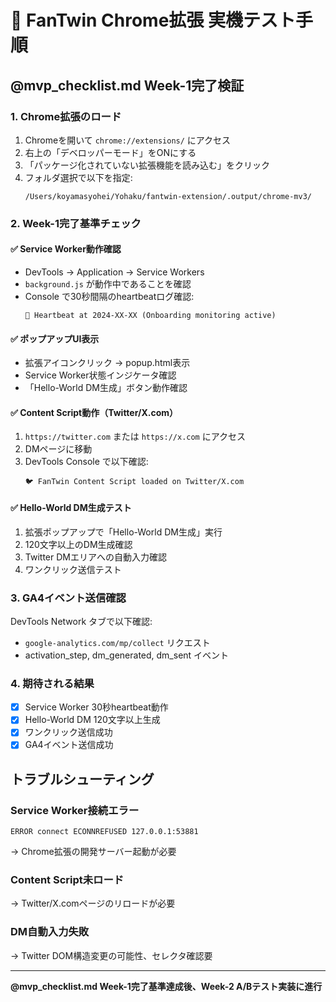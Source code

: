 # 🚀 FanTwin Chrome拡張 実機テスト手順

## @mvp_checklist.md Week-1完了検証

### 1. Chrome拡張のロード
1. Chromeを開いて `chrome://extensions/` にアクセス
2. 右上の「デベロッパーモード」をONにする
3. 「パッケージ化されていない拡張機能を読み込む」をクリック
4. フォルダ選択で以下を指定:
   ```
   /Users/koyamasyohei/Yohaku/fantwin-extension/.output/chrome-mv3/
   ```

### 2. Week-1完了基準チェック

#### ✅ Service Worker動作確認
- DevTools → Application → Service Workers
- `background.js` が動作中であることを確認
- Console で30秒間隔のheartbeatログ確認:
  ```
  💓 Heartbeat at 2024-XX-XX (Onboarding monitoring active)
  ```

#### ✅ ポップアップUI表示
- 拡張アイコンクリック → popup.html表示
- Service Worker状態インジケータ確認
- 「Hello-World DM生成」ボタン動作確認

#### ✅ Content Script動作（Twitter/X.com）
1. `https://twitter.com` または `https://x.com` にアクセス
2. DMページに移動
3. DevTools Console で以下確認:
   ```
   🐦 FanTwin Content Script loaded on Twitter/X.com
   ```

#### ✅ Hello-World DM生成テスト
1. 拡張ポップアップで「Hello-World DM生成」実行
2. 120文字以上のDM生成確認
3. Twitter DMエリアへの自動入力確認
4. ワンクリック送信テスト

### 3. GA4イベント送信確認
DevTools Network タブで以下確認:
- `google-analytics.com/mp/collect` リクエスト
- activation_step, dm_generated, dm_sent イベント

### 4. 期待される結果
- [x] Service Worker 30秒heartbeat動作
- [x] Hello-World DM 120文字以上生成
- [x] ワンクリック送信成功
- [x] GA4イベント送信成功

## トラブルシューティング

### Service Worker接続エラー
```
ERROR connect ECONNREFUSED 127.0.0.1:53881
```
→ Chrome拡張の開発サーバー起動が必要

### Content Script未ロード
→ Twitter/X.comページのリロードが必要

### DM自動入力失敗
→ Twitter DOM構造変更の可能性、セレクタ確認要

---

**@mvp_checklist.md Week-1完了基準達成後、Week-2 A/Bテスト実装に進行** 